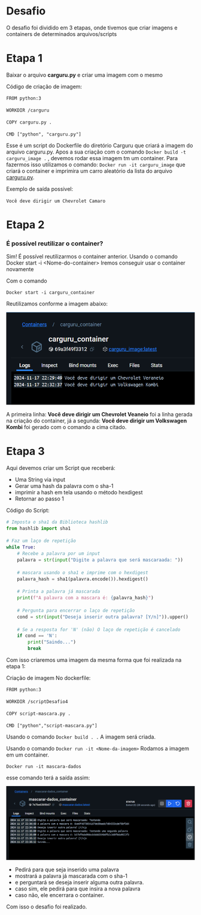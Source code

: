 # Desafio
O desafio foi dividido em 3 etapas, onde tivemos que criar imagens e containers de determinados arquivos/scripts

# Etapa 1
Baixar o arquivo **carguru.py** e criar uma imagem com o mesmo

Código de criação de imagem:
```docker
FROM python:3

WORKDIR /carguru

COPY carguru.py .

CMD ["python", "carguru.py"]
```

Esse é um script do Dockerfile do diretório Carguru que criará a imagem do arquivo carguru.py. Apos a sua criação com o comando ```Docker build -t carguru_image .``` , devemos rodar essa imagem tm um container. Para fazermos isso utilizamos o comando: ```Docker run -it carguru_image``` que criará o container e imprimira um carro aleatório da lista do arquivo [carguru.py](Carguru/carguru.py).

Exemplo de saída possivel: 

```Você deve dirigir um Chevrolet Camaro``` 

# Etapa 2 
### É possível reutilizar o container?
Sim! É possível reutilizarmos o container anterior. Usando o comando Docker start -i \<Nome-do-container> Iremos conseguir usar o container novamente

Com o comando 

```docker
Docker start -i carguru_container
```
Reutilizamos conforme a imagem abaixo:

![Container carguru](../evidencias/Carguru%20Docker.png)

A primeira linha: **Você deve dirigir um Chevrolet Veaneio** foi a linha gerada na criação do container, já a segunda: **Você deve dirigir um Volkswagen Kombi** foi gerado com o comando a cima citado.

# Etapa 3 
Aqui devemos criar um Script que receberá:
- Uma String via input
- Gerar uma hash da palavra com o sha-1
- imprimir a hash em tela usando o método hexdigest
- Retornar ao passo 1

Código do Script:
```py
# Imposta o sha1 da Biblioteca hashlib
from hashlib import sha1

# Faz um laço de repetição
while True:
    # Recebe a palavra por um input
    palavra = str(input("Digite a palavra que será mascaraada: "))

    # mascara usando o sha1 e imprime com o hexdigest
    palavra_hash = sha1(palavra.encode()).hexdigest()
    
    # Printa a palavra já mascarada
    print(f"A palavra com a mascara é: {palavra_hash}")

    # Pergunta para encerrar o laço de repetição
    cond = str(input("Deseja inserir outra palavra? [Y/n]")).upper()

    # Se a resposta for 'N' (não) O laço de repetição é cancelado
    if cond == 'N':
        print("Saindo...")
        break
```

Com isso criaremos uma imagem da mesma forma que foi realizada na etapa 1:

Criação de imagem No dockerfile:
```docker
FROM python:3

WORKDIR /scriptDesafio4

COPY script-mascara.py .

CMD ["python","script-mascara.py"]
```

Usando o comando ```Docker build . .``` A imagem será criada.

Usando o comando ```Docker run -it <Nome-da-imagem>``` Rodamos a imagem em um container.

```docker
Docker run -it mascara-dados
```

esse comando terá a saída assim:

![mascarar-dados](../evidencias/mascarar-dados%20Dcoker.png)

- Pedirá para que seja inserido uma palavra
- mostrará a palavra já mascarada com o sha-1
- e perguntará se deseja inserir alguma outra palavra.
- caso sim, ele pedirá para que insira a nova palavra
- caso não, ele encerrara o container.

Com isso o desafio foi realizado.